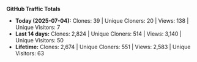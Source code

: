 
**GitHub Traffic Totals**

- **Today (2025-07-04):** Clones: 39 | Unique Cloners: 20 | Views: 138 | Unique Visitors: 7
- **Last 14 days:** Clones: 2,824 | Unique Cloners: 514 | Views: 3,140 | Unique Visitors: 50
- **Lifetime:** Clones: 2,674 | Unique Cloners: 551 | Views: 2,583 | Unique Visitors: 63
